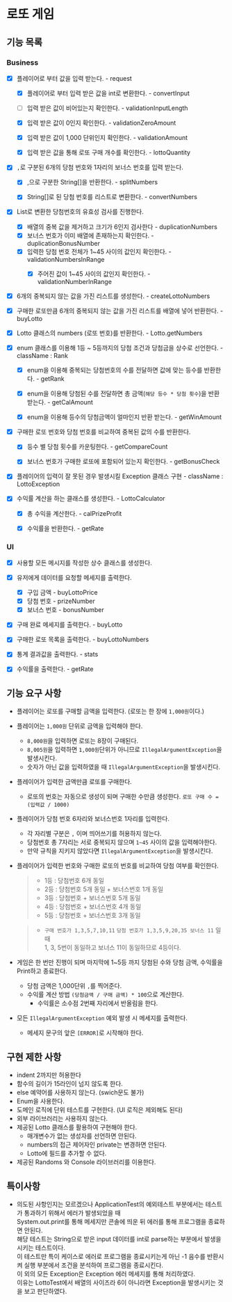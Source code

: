 # 로또 게임

## 기능 목록

### Business

- [X] 플레이어로 부터 값을 입력 받는다. - request
    - [X] 플레이어로 부터 입력 받은 값을 int로 변환한다. - convertInput
    - [ ] 입력 받은 값이 비어있는지 확인한다. - validationInputLength
    - [X] 입력 받은 값이 0인지 확인한다. - validationZeroAmount
    - [X] 입력 받은 값이 1,000 단위인지 확인한다. - validationAmount
    - [X] 입력 받은 값을 통해 로또 구매 개수를 확인한다. - lottoQuantity    

    
- [X] `,`로 구분된 6개의 당첨 번호와 1자리의 보너스 번호를 입력 받는다.
  - [X] ,으로 구분한 String[]을 반환한다.  - splitNumbers
  - [X] String[]로 된 당첨 번호를 리스트로 변환한다. - convertNumbers
  

- [X] List로 변환한 당첨번호의 유효성 검사를 진행한다.
  - [X] 배열의 중복 값을 제거하고 크기가 6인지 검사한다 - duplicationNumbers
  - [X] 보너스 번호가 이미 배열에 존재하는지 확인한다. - duplicationBonusNumber
  - [X] 입력한 당첨 번호 전체가 1~45 사이의 값인지 확인한다. - validationNumbersInRange
    - [X] 주어진 값이 1~45 사이의 값인지 확인한다. - validationNumberInRange


- [X] 6개의 중복되지 않는 값을 가진 리스트를 생성한다. - createLottoNumbers
- [X] 구매한 로또만큼 6개의 중복되지 않는 값을 가진 리스트를 배열에 넣어 반환한다. - buyLotto
- [X] Lotto 클래스의 numbers (로또 번호)를 반환한다. - Lotto.getNumbers


- [X] enum 클래스를 이용해 1등 ~ 5등까지의 당첨 조건과 당첨금을 상수로 선언한다. - className : Rank
    - [X] enum을 이용해 중복되는 당첨번호의 수를 전달하면 값에 맞는 등수를 반환한다. - getRank
    - [X] enum을 이용해 당첨된 수를 전달하면 총 금액(`해당 등수 * 당첨 횟수`)을 반환 받는다. - getCalAmount
    - [X] enum을 이용해 등수의 당첨금액이 얼마인지 반환 받는다. - getWinAmount


- [X] 구매한 로또 번호와 당첨 번호를 비교하여 중복된 값의 수를 반환한다.
    - [X] 등수 별 당첨 횟수를 카운팅한다. - getCompareCount
    - [X] 보너스 번호가 구매한 로또에 포함되어 있는지 확인한다. - getBonusCheck


- [X] 플레이어의 입력이 잘 못된 경우 발생시킬 Exception 클래스 구현 - className : LottoException

- [X] 수익률 계산을 하는 클래스를 생성한다. - LottoCalculator
  - [X] 총 수익을 계산한다. - calPrizeProfit
  - [X] 수익률을 반환한다. - getRate


### UI
- [X] 사용할 모든 메시지를 작성한 상수 클래스를 생성한다.

- [X] 유저에게 데이터를 요청할 메세지를 출력한다. 
    - [X] 구입 금액 - buyLottoPrice
    - [X] 당첨 번호 - prizeNumber
    - [X] 보너스 번호 - bonusNumber

- [X] 구매 완료 메세지를 출력한다. - buyLotto
- [X] 구매한 로또 목록을 출력한다. - buyLottoNumbers
- [X] 통계 결과값을 출력한다. - stats
- [X] 수익률을 출력한다. - getRate

## 기능 요구 사항

- 플레이어는 로또를 구매할 금액을 입력한다. (로또는 한 장에 `1,000원`이다.)


- 플레이어는 `1,000원` 단위로 금액을 입력해야 한다.
    - `8,000원`을 입력하면 로또는 8장이 구매된다.
    - `8,005원`을 입력하면 `1,000원`단위가 아니므로 `IllegalArgumentException`을 발생시킨다.
    - 숫자가 아닌 값을 입력하였을 때 `IllegalArgumentException`을 발생시킨다.


- 플레이어가 입력한 금액만큼 로또를 구매한다.
    - 로또의 번호는 자동으로 생성이 되며 구매한 수만큼 생성한다. `로또 구매 수 = (입력값 / 1000)`


- 플레이어가 당첨 번호 6자리와 보너스번호 1자리를 입력한다.
    - 각 자리별 구분은 `,` 이며 띄어쓰기를 허용하지 않는다.
    - 당첨번호 총 7자리는 서로 중복되지 않으며 `1~45` 사이의 값을 입력해야한다.
    - 만약 규칙을 지키지 않았다면 `IllegalArgumentException`을 발생시킨다.


- 플레이어가 입력한 번호와 구매한 로또의 번호를 비교하여 당첨 여부를 확인한다.
  > - 1등 : 당첨번호 6개 동일
  >- 2등 : 당첨번호 5개 동일 + 보너스번호 1개 동일
  >- 3등 : 당첨번호 + 보너스번호 5개 동일
  >- 4등 : 당첨번호 + 보너스번호 4개 동일
  >- 5등 : 당첨번호 + 보너스번호 3개 동일

  > - `구매 번호가 1,3,5,7,10,11` `당첨 번호가 1,3,5,9,20,35 보너스 11` 일 때  
      1, 3, 5번이 동일하고 보너스 11이 동일하므로 4등이다.


- 게임은 한 번만 진행이 되며 마지막에 1~5등 까지 당첨된 수와 당첨 금액, 수익률을 Print하고 종료한다.
    - 당첨 금액은 1,000단위 `,`를 찍어준다.
    - 수익률 계산 방법 `(당첨금액 / 구매 금액) * 100`으로 계산한다.
        - 수익률은 소수점 2번째 자리에서 반올림을 한다.


- 모든 `IllegalArgumentException` 예외 발생 시 메세지를 출력한다.
    - 메세지 문구의 앞은 `[ERROR]`로 시작해야 한다.

## 구현 제한 사항

- indent 2까지만 허용한다
- 함수의 길이가 15라인이 넘지 않도록 한다.
- else 예약어를 사용하지 않는다. (swich문도 불가)
- Enum을 사용한다.
- 도메인 로직에 단위 테스트를 구현한다. (UI 로직은 제외해도 된다)
- 외부 라이브러리는 사용하지 않는다.
- 제공된 Lotto 클래스를 활용하여 구현해야 한다.
    - 매개변수가 없는 생성자를 선언하면 안된다.
    - numbers의 접근 제어자인 private는 변경하면 안된다.
    - Lotto에 필드를 추가할 수 없다.
- 제공된 Randoms 와 Console 라이브러리를 이용한다.


## 특이사항
- 의도된 사항인지는 모르겠으나 ApplicationTest의 예외테스트 부분에서는 테스트가 통과하기 위해서 에러가 발생되었을 때   
System.out.print를 통해 메세지만 콘솔에 띄운 뒤 에러를 통해 프로그램을 종료하면 안된다.  
해당 테스트는 String으로 받은 input 데이터를 int로 parse하는 부분에서 발생을 시키는 테스트이다.  
이 테스트만 특이 케이스로 에러로 프로그램을 종료시키는게 아닌 -1 음수를 반환시켜 실행 부분에서 조건을 분석하여 프로그램을 종료시킨다.  
이 외의 모든 Exception은 Exception 에러 메세지를 통해 처리하였다.   
이유는 LottoTest에서 배열의 사이즈라 6이 아니라면 Exception을 발생시키는 것을 보고 판단하였다.